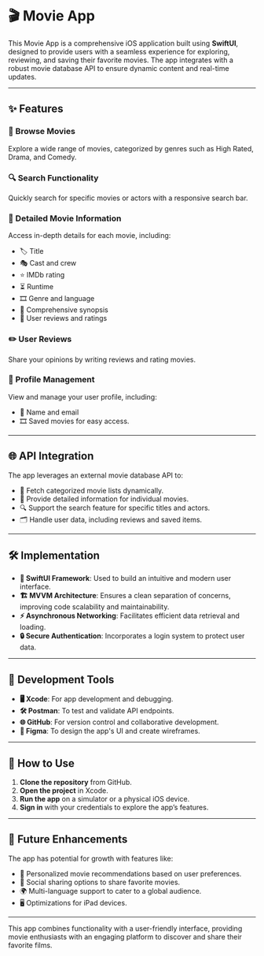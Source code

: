 # 🎬 Movie App

This Movie App is a comprehensive iOS application built using **SwiftUI**, designed to provide users with a seamless experience for exploring, reviewing, and saving their favorite movies. The app integrates with a robust movie database API to ensure dynamic content and real-time updates.

---

## ✨ Features

### 🎥 Browse Movies
Explore a wide range of movies, categorized by genres such as High Rated, Drama, and Comedy.

### 🔍 Search Functionality
Quickly search for specific movies or actors with a responsive search bar.

### 📜 Detailed Movie Information
Access in-depth details for each movie, including:
- 🏷️ Title
- 🎭 Cast and crew
- ⭐ IMDb rating
- ⏳ Runtime
- 🎞️ Genre and language
- 📖 Comprehensive synopsis
- 💬 User reviews and ratings

### ✏️ User Reviews
Share your opinions by writing reviews and rating movies.

### 👤 Profile Management
View and manage your user profile, including:
- 📛 Name and email
- 🎞️ Saved movies for easy access.

---

## 🌐 API Integration

The app leverages an external movie database API to:
- 🎦 Fetch categorized movie lists dynamically.
- 📂 Provide detailed information for individual movies.
- 🔍 Support the search feature for specific titles and actors.
- 🗂️ Handle user data, including reviews and saved items.

---

## 🛠️ Implementation

- **📱 SwiftUI Framework**: Used to build an intuitive and modern user interface.
- **🏗️ MVVM Architecture**: Ensures a clean separation of concerns, improving code scalability and maintainability.
- **⚡ Asynchronous Networking**: Facilitates efficient data retrieval and loading.
- **🔒 Secure Authentication**: Incorporates a login system to protect user data.

---

## 🧰 Development Tools

- **🖥️ Xcode**: For app development and debugging.
- **🛠️ Postman**: To test and validate API endpoints.
- **🌐 GitHub**: For version control and collaborative development.
- **🎨 Figma**: To design the app's UI and create wireframes.

---

## 🚀 How to Use

1. **Clone the repository** from GitHub.
2. **Open the project** in Xcode.
3. **Run the app** on a simulator or a physical iOS device.
4. **Sign in** with your credentials to explore the app’s features.

---

## 🌟 Future Enhancements

The app has potential for growth with features like:
- 🤖 Personalized movie recommendations based on user preferences.
- 📢 Social sharing options to share favorite movies.
- 🌍 Multi-language support to cater to a global audience.
- 🖥️ Optimizations for iPad devices.

---

This app combines functionality with a user-friendly interface, providing movie enthusiasts with an engaging platform to discover and share their favorite films.

